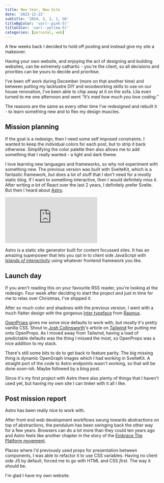 ```yaml
---
title: New Year, New Site
date: '2023-12-23'
subtitle: '2024, 3, 2, 1, GO'
titleBgColor: 'var(--pink-5)'
titleColor: 'var(--yellow-5)'
categories: [personal, web]
---
```


A few weeks back I decided to hold off posting and instead give my site a makeover.

Having your own website, and enjoying the act of designing and building websites, can be extremely cathartic - you're the client, so all decisions and priorities can be yours to decide and prioritise.

I’ve been off work during December (more on that another time) and between putting my lacklustre DIY and woodworking skills to use on our house renovation, I’ve been able to chip away at it on the sofa. Lila even turned to me one afternoon and went _“It’s mad how much you love coding.”_

The reasons are the same as every other time I’ve redesigned and rebuilt it - to learn something new and to flex my design muscles.

## Mission planning

If the goal is a redesign, then I need some self imposed constraints. I wanted to keep the individual colors for each post, but to strip it back otherwise. Simplifying the color palette then also allows me to add something that I really wanted - a light and dark theme.

I love learning new languages and frameworks, so why not experiment with something new. The previous version was built with SvelteKit, which is a fantastic framework, but does a lot of stuff that I don't need for a mostly static blog. If I want to something interactive, then I would definitely miss it. After writing _a lot_ of React over the last 2 years, I definitely prefer Svelte. But then I heard about [Astro](https://astro.build/).

<iframe src="https://www.youtube.com/embed/gxBkghlglTg?si=RQxyD7AZXK30tnTr" title="Astro first look from Fireship.io" frameborder="0" allow="accelerometer; autoplay; clipboard-write; encrypted-media; gyroscope; picture-in-picture; web-share" allowfullscreen></iframe>

Astro is a static site generator built for content focussed sites. It has an amazing superpower that lets you opt in to client side JavaScript with [_Islands of interactivity_](https://docs.astro.build/en/concepts/islands/) using whatever frontend framework you like.

## Launch day

If you aren't reading this on your favourite RSS reader, you're looking at the redesign. Four week after deciding to start the project and just in time for me to relax over Christmas, I've shipped it.

After so much color and shadows with the previous version, I went with a much flatter design with the gorgeous [Inter typeface](https://rsms.me/inter) from [Rasmus](https://rsms.me/).

[OpenProps](https://open-props.style/) gives me some nice defaults to work with, but mostly it's pretty vanilla CSS. Shout to [Josh Collinsworth](https://joshcollinsworth.com/)'s article on [Tailwind](https://joshcollinsworth.com/blog/tailwind-is-smart-steering) for putting me onto OpenProps. As I moved away from Tailwind, having a load of predictable defaults was the thing I missed the most, so OpenProps was a nice addition to my stack.

There's still some bits to do to get back to feature parity. The big missing thing is dynamic OpenGraph images which I had working in SvelteKit. A straight port of the code to Astro endpoints wasn't working, so that will be done _soon_-ish. Maybe followed by a blog post.

Since it's my first project with Astro there also plenty of things that I haven't used yet, but having my own site I can tinker with it all I like.

## Post mission report

Astro has been really nice to work with.

After front end web development workflows swung towards abstractions on top of abstractions, the pendulum has been swinging back the other way for a few years. Browsers can do a lot more than they could ten years ago and Astro feels like another chapter in the story of the [Embrace The Platform movement](https://css-tricks.com/embrace-the-platform/).

Places where I'd previously used props for presentation between components, I was able to refactor it to use CSS variables. Having no client side JS by default, forced me to go with HTML and CSS _first_. The way it should be.

I'm glad I have my own website.
